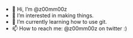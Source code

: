 - 👋 Hi, I’m @z00mm00z
- 👀 I’m interested in making things.
- 🌱 I’m currently learning how to use git.
- 📫 How to reach me: @z00mm00z on twitter :)

<!---
z00mm00z/z00mm00z is a ✨ special ✨ repository because its `README.md` (this file) appears on your GitHub profile.
You can click the Preview link to take a look at your changes.
--->
